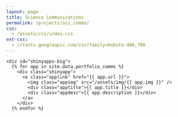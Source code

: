 ```yaml
---
layout: page
title: Science Communications
permalink: /projects/sci_comms/
css:
  - /assets/css/index.css
ext-css:
  - //fonts.googleapis.com/css?family=Roboto:400,700
---
```


  <div id="portfolio_comms">

    <div id="shinyapps-big">
      {% for app in site.data.portfolio_comms %}
	    <div class="shinyapp">
          <a class="applink" href="{{ app.url }}">
            <img class="appimg" src="/assets/img/{{ app.img }}" />
            <div class="apptitle">{{ app.title }}</div>
            <div class="appdesc">{{ app.description }}</div>
          </a>
        </div>
	  {% endfor %}
	
  </div>
</div>


 
